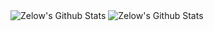 <img alt="Zelow's Github Stats" src="https://github-readme-stats.vercel.app/api?username=zeloww&show_icons=true&hide_border=true&theme=tokyonight" />
<img alt="Zelow's Github Stats" src="https://github-readme-stats.vercel.app/api/top-langs/?username=zeloww&show_icons=true&hide_border=true&theme=tokyonight" />

[](https://komarev.com/ghpvc/?username=zeloww&color=blue)
